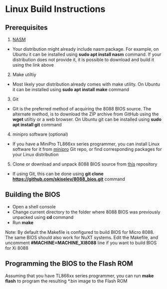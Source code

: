# Linux Build Instructions

## Prerequisites

1. [NASM](https://www.nasm.us/)
  * Your distribution might already include nasm package. For example, on Ubuntu it can be installed using **sudo apt install nasm** command. If your distribution does not provide it, it is possible to download and build it using the link above

2. Make utiltiy
  * Most likely your distribution already comes with make utility. On Ubuntu it can be installed using **sudo apt install make** command

3. Git
  * Git is the preferred method of acquiring the 8088 BIOS source. The alternate method, is to download the ZIP archive from GitHub using the **wget** utiltiy or a web browser. On Ubuntu git can be installed using **sudo apt install git** command

4. minipro software (optional)
  * If you have a MiniPro TL866xx series programmer, you can install Linux software for it from [minipro](https://gitlab.com/DavidGriffith/minipro) Git repo, or find corresponding packages for your Linux distribution

5. Clone or download and unpack 8088 BIOS source from [this](https://github.com/skiselev/8088_bios) repository
  * If using Git, this can be done using **git clone https://github.com/skiselev/8088_bios.git** command

## Building the BIOS

* Open a shell console
* Change current directory to the folder where 8088 BIOS was previously unpacked using **cd <path>** command
* Run **make**

Note: By default the Makefile is configured to build BIOS for Micro 8088. The same BIOS should also work for NuXT systems. Edit the Makefile, and uncomment **#MACHINE=MACHINE_XI8088** line if you want to build BIOS for Xi 8088

## Programming the BIOS to the Flash ROM
  
Assuming that you have TL866xx series programmer, you can run **make flash** to program the resulting *.bin image to the Flash ROM
